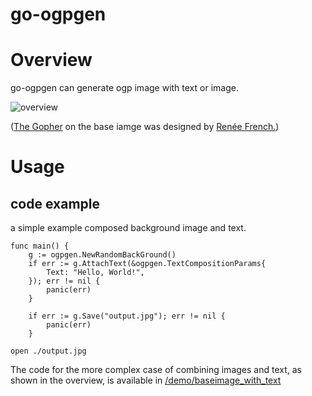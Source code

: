 # go-ogpgen

# Overview

go-ogpgen can generate ogp image with text or image.

![overview](https://user-images.githubusercontent.com/7589567/144695117-61ef81e7-04ce-4f4d-b5f8-77bc2596f787.png)

([The Gopher](https://blog.golang.org/gopher) on the base iamge was designed by [Renée French.](http://reneefrench.blogspot.com/))

# Usage

## code example

a simple example composed background image and text.

```
func main() {
	g := ogpgen.NewRandomBackGround()
	if err := g.AttachText(&ogpgen.TextCompositionParams{
		Text: "Hello, World!",
	}); err != nil {
		panic(err)
	}

    if err := g.Save("output.jpg"); err != nil {
		panic(err)
	}
```

```
open ./output.jpg
```

The code for the more complex case of combining images and text, as shown in the overview, is available in [/demo/baseimage_with_text](./demo/baseimage_with_text)

